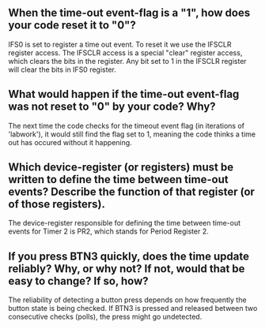 ## When the time-out event-flag is a "1", how does your code reset it to "0"?
IFS0 is set to register a time out event. To reset it we use the IFSCLR register access. The IFSCLR access is a special "clear" register access, which clears the bits in the register. Any bit set to 1 in the IFSCLR register will clear the bits in IFS0 register.

##  What would happen if the time-out event-flag was not reset to "0" by your code? Why?
The next time the code checks for the timeout event flag (in iterations of 'labwork'), it would still find the flag set to 1, meaning the code thinks a time out has occured without it happening.

## Which device-register (or registers) must be written to define the time between time-out events? Describe the function of that register (or of those registers).
The device-register responsible for defining the time between time-out events for Timer 2 is PR2, which stands for Period Register 2.

## If you press BTN3 quickly, does the time update reliably? Why, or why not? If not, would that be easy to change? If so, how?
The reliability of detecting a button press depends on how frequently the button state is being checked. If BTN3 is pressed and released between two consecutive checks (polls), the press might go undetected.